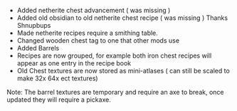 - Added netherite chest advancement ( was missing )
- Added old obsidian to old netherite chest recipe ( was missing ) Thanks Shnupbups
- Made netherite recipes require a smithing table.
- Changed wooden chest tag to one that other mods use
- Added Barrels
- Recipes are now grouped, for example both iron chest recipes will appear as one entry in the recipe book
- Old Chest textures are now stored as mini-atlases ( can still be scaled to make 32x 64x ect textures)

Note: The barrel textures are temporary and require an axe to break, once updated they will require a pickaxe.